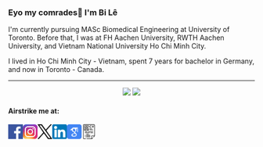 ### Eyo my comrades👋 I'm Bi Lê 

I'm currently pursuing MASc Biomedical Engineering at University of Toronto.
Before that, I was at FH Aachen University, RWTH Aachen University, and Vietnam National University Ho Chi Minh City. 

I lived in Ho Chi Minh City - Vietnam, spent 7 years for bachelor in Germany, and now in Toronto - Canada.

<!---
<p align="center">
  <img align="right" src="https://visitor-badge.laobi.icu/badge?page_id=leduckhai.leduckhai"> 
  <img align="left" alt="Python" src="https://img.shields.io/badge/python%20-%2314354C.svg?&style=for-the-badge&logo=python&logoColor=white"/> 
  <img align="left" alt="MATLAB" src="https://img.shields.io/badge/matlab%20-%23E34F26.svg?&style=for-the-badge&logo=matlab&logoColor=white"/> 
  <img align="left" alt="Java" src="https://img.shields.io/badge/java-%23ED8B00.svg?&style=for-the-badge&logo=java&logoColor=white"/>  
</p>
-->

-------------------
<p align="center">
  <img src="https://github-readme-stats.vercel.app/api?username=leduckhai&show_icons=true&theme=default&count_private=true" height="150"/> <img src="https://github-readme-stats.vercel.app/api/top-langs/?username=leduckhai&show_icons=true&theme=default&&langs_count=10" height="150"/>
</p>

#### Airstrike me at:
[<img align="left" alt="Facebook" src="https://github.com/leduckhai/leduckhai/blob/main/icons/facebook-icon.png" width="30"/>](https://www.facebook.com/techmonzter/)
[<img align="left" alt="Instagram" src="https://github.com/leduckhai/leduckhai/blob/main/icons/instagram-icon.jfif" width="30"/>](https://www.instagram.com/_techmonzter_/)
[<img align="left" alt="X" src="https://github.com/leduckhai/leduckhai/blob/main/icons/x-icon.png" width="30"/>](https://twitter.com/_leduckhai_)
[<img align="left" alt="LinkedIn" src="https://github.com/leduckhai/leduckhai/blob/main/icons/linkedin-icon.png" width="30"/>](https://www.linkedin.com/in/khaileduc/)
[<img align="left" alt="GoogleScholar" src="https://github.com/leduckhai/leduckhai/blob/main/google-scholar-icon.png" width="30"/>](https://github.com/leduckhai/leduckhai/blob/main/icons/google-scholar-icon.png)
[<img align="left" alt="MyCV" src="https://github.com/leduckhai/leduckhai/blob/main/icons/my-cv-icon.png" width="30"/>](https://github.com/leduckhai/leduckhai/blob/main/Academic_CV_LeDucKhai.pdf)

